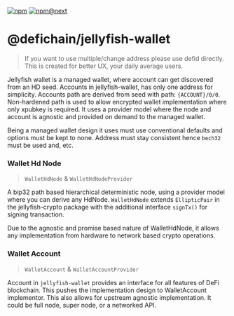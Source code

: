 [![npm](https://img.shields.io/npm/v/@defichain/jellyfish-wallet)](https://www.npmjs.com/package/@defichain/jellyfish-wallet/v/latest)
[![npm@next](https://img.shields.io/npm/v/@defichain/jellyfish-wallet/next)](https://www.npmjs.com/package/@defichain/jellyfish-wallet/v/next)

# @defichain/jellyfish-wallet

> If you want to use multiple/change address please use defid directly.
> This is created for better UX, your daily average users.

Jellyfish wallet is a managed wallet, where account can get discovered from an HD seed. Accounts in jellyfish-wallet,
has only one address for simplicity. Accounts path are derived from seed with path: `{ACCOUNT}/0/0`. Non-hardened path
is used to allow encrypted wallet implementation where only xpubkey is required. It uses a provider model where the node
and account is agnostic and provided on demand to the managed wallet.

Being a managed wallet design it uses must use conventional defaults and options must be kept to none. Address must stay
consistent hence `bech32` must be used and, etc.

### Wallet Hd Node

> `WalletHdNode` & `WalletHdNodeProvider`

A bip32 path based hierarchical deterministic node, using a provider model where you can derive any HdNode.
`WalletHdNode` extends `EllipticPair` in the jellyfish-crypto package with the additional interface `signTx()` for
signing transaction.

Due to the agnostic and promise based nature of WalletHdNode, it allows any implementation from hardware to network
based crypto operations.

### Wallet Account

> `WalletAccount` & `WalletAccountProvider`

Account in `jellyfish-wallet` provides an interface for all features of DeFi blockchain. This pushes the implementation
design to WalletAccount implementor. This also allows for upstream agnostic implementation. It could be full node, super
node, or a networked API. 
